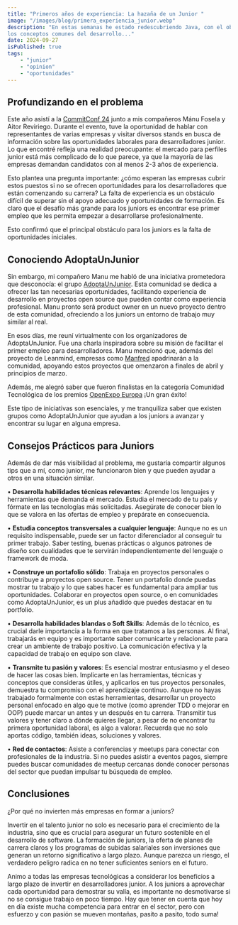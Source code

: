 ```yaml
---
title: "Primeros años de experiencia: La hazaña de un Junior "
image: "/images/blog/primera_experiencia_junior.webp"
description: "En estas semanas he estado redescubriendo Java, con el objetivo de pulir las bases y practicar muchos de 
los conceptos comunes del desarrollo..."
date: 2024-09-27
isPublished: true
tags:
    - "junior"
    - "opinion"
    - "oportunidades"
---
```


## Profundizando en el problema
Este año asistí a la [CommitConf 24](https://commit-conf.com/) junto a mis compañeros Mánu Fosela y Aitor Reviriego. 
Durante el evento, tuve la oportunidad de hablar con representantes de varias empresas y visitar diversos stands en busca 
de información sobre las oportunidades laborales para desarrolladores junior. Lo que encontré refleja una realidad 
preocupante: el mercado para perfiles junior está más complicado de lo que parece, ya que la mayoría de las empresas 
demandan candidatos con al menos 2-3 años de experiencia.

Esto plantea una pregunta importante: ¿cómo esperan las empresas cubrir estos puestos si no se ofrecen oportunidades 
para los desarrolladores que están comenzando su carrera? La falta de experiencia es un obstáculo difícil de superar sin
el apoyo adecuado y oportunidades de formación. Es claro que el desafío más grande para los juniors es encontrar ese 
primer empleo que les permita empezar a desarrollarse profesionalmente.

Esto confirmó que el principal obstáculo para los juniors es la falta de oportunidades iniciales.

## Conociendo AdoptaUnJunior
Sin embargo, mi compañero Manu me habló de una iniciativa prometedora que desconocía: el grupo [AdoptaUnJunior](https://www.linkedin.com/company/adoptaunjunior/). 
Esta comunidad se dedica a ofrecer las tan necesarias oportunidades, facilitando experiencia de desarrollo en proyectos
open source que pueden contar como experiencia profesional. Manu pronto será product owner en un nuevo proyecto dentro 
de esta comunidad, ofreciendo a los juniors un entorno de trabajo muy similar al real.

En esos días, me reuní virtualmente con los organizadores de AdoptaUnJunior. Fue una charla inspiradora sobre su 
misión de facilitar el primer empleo para desarrolladores. Manu mencionó que, además del proyecto de Leanmind, 
empresas como [Manfred](https://www.getmanfred.com/) apadrinarán a la comunidad, apoyando estos proyectos que 
omenzaron a finales de abril y principios de marzo.

Además, me alegró saber que fueron finalistas en la categoría Comunidad Tecnológica de los premios [OpenExpo Europa](https://openexpoeurope.com/es/) 
¡Un gran éxito!

Este tipo de iniciativas son esenciales, y me tranquiliza saber que existen grupos como AdoptaUnJunior que ayudan a los 
juniors a avanzar y encontrar su lugar en alguna empresa.

## Consejos Prácticos para Juniors
Además de dar más visibilidad al problema, me gustaría compartir algunos tips que a mí, como junior, me funcionaron bien
y que pueden ayudar a otros en una situación similar.

• **Desarrolla habilidades técnicas relevantes**: Aprende los lenguajes y herramientas que demanda el mercado. 
Estudia el mercado de tu país y fórmate en las tecnologías más solicitadas. Asegúrate de conocer bien lo que se valora 
en las ofertas de empleo y prepárate en consecuencia.

• **Estudia conceptos transversales a cualquier lenguaje**: Aunque no es un requisito indispensable, puede ser un factor
diferenciador al conseguir tu primer trabajo. Saber testing, buenas prácticas o algunos patrones de diseño son cualidades
que te servirán independientemente del lenguaje o framework de moda.

• **Construye un portafolio sólido**: Trabaja en proyectos personales o contribuye a proyectos open source. Tener un 
portafolio donde puedas mostrar tu trabajo y lo que sabes hacer es fundamental para ampliar tus oportunidades. Colaborar 
en proyectos open source, o en comunidades como AdoptaUnJunior, es un plus añadido que puedes destacar en tu portfolio.

• **Desarrolla habilidades blandas o Soft Skills**: Además de lo técnico, es crucial darle importancia a la forma en que
tratamos a las personas. Al final, trabajarás en equipo y es importante saber comunicarte y relacionarte para crear un 
ambiente de trabajo positivo. La comunicación efectiva y la capacidad de trabajo en equipo son clave.

• **Transmite tu pasión y valores**: Es esencial mostrar entusiasmo y el deseo de hacer las cosas bien. Implicarte en 
las herramientas, técnicas y conceptos que consideras útiles, y aplicarlos en tus proyectos personales, demuestra tu 
compromiso con el aprendizaje continuo. Aunque no hayas trabajado formalmente con estas herramientas, desarrollar un 
proyecto personal enfocado en algo que te motive (como aprender TDD o mejorar en OOP) puede marcar un antes y un después
en tu carrera. Transmitir tus valores y tener claro a dónde quieres llegar, a pesar de no encontrar tu primera oportunidad
laboral, es algo a valorar. Recuerda que no solo aportas código, también ideas, soluciones y valores.

• **Red de contactos**: Asiste a conferencias y meetups para conectar con profesionales de la industria. Si no puedes 
asistir a eventos pagos, siempre puedes buscar comunidades de meetup cercanas donde conocer personas del sector que 
puedan impulsar tu búsqueda de empleo.

## Conclusiones
¿Por qué no invierten más empresas en formar a juniors?

Invertir en el talento junior no solo es necesario para el crecimiento de la industria, sino que es crucial para asegurar
un futuro sostenible en el desarrollo de software. La formación de juniors, la oferta de planes de carrera claros y los 
programas de subidas salariales son inversiones que generan un retorno significativo a largo plazo. Aunque parezca un 
riesgo, el verdadero peligro radica en no tener suficientes seniors en el futuro.

Animo a todas las empresas tecnológicas a considerar los beneficios a largo plazo de invertir en desarrolladores junior.
A los juniors a aprovechar cada oportunidad para demostrar su valía, es importante no desmotivarse si no se consigue 
trabajo en poco tiempo. Hay que tener en cuenta que hoy en día existe mucha competencia para entrar en el sector, 
pero con esfuerzo y con pasión se mueven montañas, pasito a pasito, todo suma!